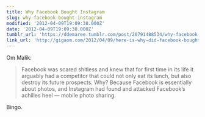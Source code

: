 ```yaml
---
title: Why Facebook Bought Instagram
slug: why-facebook-bought-instagram
modified: '2012-04-09T19:09:38.000Z'
date: '2012-04-09T19:09:38.000Z'
tumblr_url: 'https://ddemaree.tumblr.com/post/20791488534/why-facebook-bought-instagram'
link_url: 'http://gigaom.com/2012/04/09/here-is-why-did-facebook-bought-instagram/'
---
```

Om Malik:

> Facebook was scared shitless and knew that for first time in its life it arguably had a competitor that could not only eat its lunch, but also destroy its future prospects. Why? Because Facebook is essentially about photos, and Instagram had found and attacked Facebook’s achilles heel — mobile photo sharing.

Bingo.
